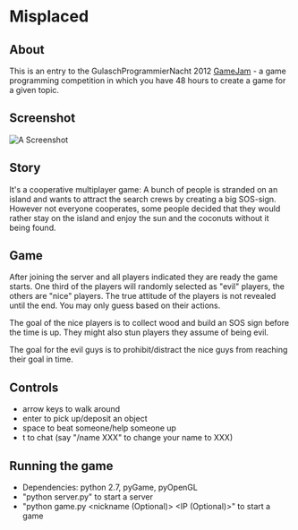 Misplaced
=========

About
-----

This is an entry to the GulaschProgrammierNacht 2012 [GameJam][] - a game
programming competition in which you have 48 hours to create a game for a given
topic.

[GameJam]: https://entropia.de/GPN12:Gamejam "The GPN12 Gamejam"

Screenshot
----------
![A Screenshot](https://entropia.de/wiki/images/e/e6/Screenshot.png)

Story
-----
It's a cooperative multiplayer game: A bunch of people is stranded on an island and wants to attract the search crews by creating a big SOS-sign. However not everyone cooperates, some people decided that they would rather stay on the island and enjoy the sun and the coconuts without it being found.

Game
----

After joining the server and all players indicated they are ready the game
starts. One third of the players will randomly selected as "evil" players, the
others are "nice" players. The true attitude of the players is not revealed
until the end. You may only guess based on their actions.

The goal of the nice players is to collect wood and build an SOS sign before
the time is up. They might also stun players they assume of being evil.

The goal for the evil guys is to prohibit/distract the nice guys from reaching
their goal in time.

Controls
--------

* arrow keys to walk around
* enter to pick up/deposit an object
* space to beat someone/help someone up
* t to chat (say "/name XXX" to change your name to XXX) 

Running the game
----------------

* Dependencies: python 2.7, pyGame, pyOpenGL
* "python server.py" to start a server
* "python game.py <nickname (Optional)> <IP (Optional)>" to start a game

